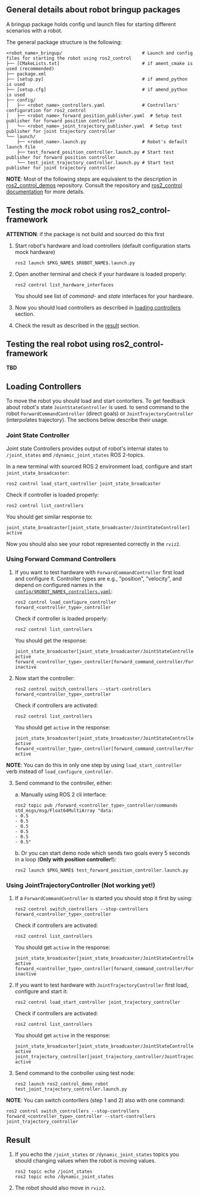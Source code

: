 

## General details about robot bringup packages

A bringup package holds config und launch files for starting different scenarios with a robot.

The general package structure is the following:

```
<robot_name>_bringup/                              # Launch and config files for starting the robot using ros2_control
├── [CMakeLists.txt]                               # if ament_cmake is used (recommended)
├── package.xml
├── [setup.py]                                     # if amend_python is used
├── [setup.cfg]                                    # if amend_python is used
├── config/
│   ├── <robot_name>_controllers.yaml              # Controllers' configuration for ros2_control
│   ├── <robot_name>_forward_position_publisher.yaml  # Setup test publisher for forward position controller
│   └── <robot_name>_joint_trajectory_publisher.yaml  # Setup test publisher for joint trajectory controller
└── launch/
    ├── <robot_name>.launch.py                     # Robot's default launch file
    ├── test_forward_position_controller.launch.py # Start test publisher for forward position controller
    └── test_joint_trajectory_controller.launch.py # Start test publisher for joint trajectory controller

```

**NOTE**: Most of the following steps are equivalent to the description in [ros2_control_demos](https://github.com/ros-controls/ros2_control_demos) repository.
Consult the repository and [ros2_control documentation](https://ros-controls.github.io/control.ros.org/) for more details.


## Testing the *mock* robot using ros2_control-framework

**ATTENTION**: if the package is not build and sourced do this first

1. Start robot's hardware and load controllers (default configuration starts mock hardware)
   ```
   ros2 launch $PKG_NAME$ $ROBOT_NAME$.launch.py
   ```

2. Open another terminal and check if your hardware is loaded properly:
   ```
   ros2 control list_hardware_interfaces
   ```
   You should see list of *command*- and *state* interfaces for your hardware.

3. Now you should load controllers as described in [loading controllers](#loading-controllers) section.

4. Check the result as described in the [result](#result) section.


## Testing the real robot using ros2_control-framework

**TBD**


## Loading Controllers

To move the robot you should load and start contorllers.
To get feedback about robot's state `JointStateController` is used.
to send command to the robot `ForwardCommandController` (direct goals) or `JointTrajectoryController` (interpolates trajectory).
The sections below describe their usage.

### Joint State Controller
Joint state Controllers provides output of robot's internal states to `/joint_states` and `/dynamic_joint_states` ROS 2-topics.

In a new terminal with sourced ROS 2 environment load, configure and start `joint_state_broadcaster`:
  ```
  ros2 control load_start_controller joint_state_broadcaster
  ```
Check if controller is loaded properly:
 ```
 ros2 control list_controllers
 ```
You should get similar response to:
 ```
 joint_state_broadcaster[joint_state_broadcaster/JointStateController] active
 ```

Now you should also see your robot represented correctly in the `rviz2`.

### Using Forward Command Controllers

1. If you want to test hardware with `ForwardCommandController` first load and configure it. Controller types are e.g., "position", "velocity", and depend on configured names in the [`config/$ROBOT_NAME$_controllers.yaml`](config/$ROBOT_NAME$_controllers.yaml):
   ```
   ros2 control load_configure_controller forward_<controller_type>_controller
   ```
   Check if controller is loaded properly:
   ```
   ros2 control list_controllers
   ```
   You should get the response:
   ```
   joint_state_broadcaster[joint_state_broadcaster/JointStateController] active
   forward_<controller_type>_controller[forward_command_controller/ForwardCommandController] inactive
   ```

2. Now start the controller:
   ```
   ros2 control switch_controllers --start-controllers forward_<controller_type>_controller
   ```
   Check if controllers are activated:
   ```
   ros2 control list_controllers
   ```
   You should get `active` in the response:
   ```
   joint_state_broadcaster[joint_state_broadcaster/JointStateController] active
   forward_<controller_type>_controller[forward_command_controller/ForwardCommandController] active
   ```

**NOTE**: You can do this in only one step by using `load_start_controller` verb instead of `load_configure_controller`.

3. Send command to the controller, either:

   a. Manually using ROS 2 cli interface:
   ```
   ros2 topic pub /forward_<controller_type>_controller/commands std_msgs/msg/Float64MultiArray "data:
   - 0.5
   - 0.5
   - 0.5
   - 0.5
   - 0.5
   - 0.5"
   ```
   b. Or you can start demo node which sends two goals every 5 seconds in a loop (**Only with position controller!**):
   ```
   ros2 launch $PKG_NAME$ test_forward_position_controller.launch.py
   ```

### Using JointTrajectoryController (**Not working yet!**)

1. If a `ForwardCommandController` is started you should stop it first by using:
   ```
   ros2 control switch_controllers --stop-controllers forward_<controller_type>_controller
   ```
   Check if controllers are activated:
   ```
   ros2 control list_controllers
   ```
   You should get `active` in the response:
   ```
   joint_state_broadcaster[joint_state_broadcaster/JointStateController] active
   forward_<controller_type>_controller[forward_command_controller/ForwardCommandController] inactive
   ```

2. If you want to test hardware with `JointTrajectoryController` first load, configure and start it:
   ```
   ros2 control load_start_controller joint_trajectory_controller
   ```
   Check if controllers are activated:
   ```
   ros2 control list_controllers
   ```
   You should get `active` in the response:
   ```
   joint_state_broadcaster[joint_state_broadcaster/JointStateController] active
   joint_trajectory_controller[joint_trajectory_controller/JointTrajectoryController] active
   ```

3. Send command to the controller using test node:
   ```
   ros2 launch ros2_control_demo_robot test_joint_trajectory_controller.launch.py
   ```

**NOTE**: You can switch contorllers (step 1 and 2) also with one command:
```
ros2 control switch_controllers --stop-controllers forward_<controller_type>_controller --start-controllers joint_trajectory_controller
```


## Result

1. If you echo the `/joint_states` or `/dynamic_joint_states` topics you should changing values when the robot is moving values.
   ```
   ros2 topic echo /joint_states
   ros2 topic echo /dynamic_joint_states
   ```

3. The robot should also move in `rviz2`.
